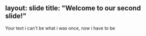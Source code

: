 layout: slide
title: "Welcome to our second slide!"
---
Your text
i can't be what i was once, now i have to be
